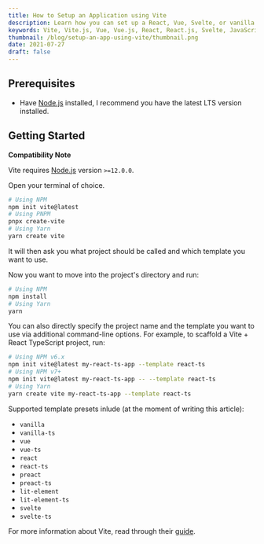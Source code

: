 ```yaml
---
title: How to Setup an Application using Vite
description: Learn how you can set up a React, Vue, Svelte, or vanilla JavaScript app using Vite.
keywords: Vite, Vite.js, Vue, Vue.js, React, React.js, Svelte, JavaScript, JS, TypeScript, TS, Node, Node.js
thumbnail: /blog/setup-an-app-using-vite/thumbnail.png
date: 2021-07-27
draft: false
---
```


## Prerequisites

- Have [Node.js](https://nodejs.org/en/) installed, I recommend you have the latest LTS version installed.

## Getting Started

<alert>

**Compatibility Note**

Vite requires [Node.js](https://nodejs.org/en/) version `>=12.0.0`.

</alert>

Open your terminal of choice.

```bash
# Using NPM
npm init vite@latest
# Using PNPM
pnpx create-vite
# Using Yarn
yarn create vite
```

It will then ask you what project should be called and which template you want to use.

Now you want to move into the project's directory and run:

```bash
# Using NPM
npm install
# Using Yarn
yarn
```

You can also directly specify the project name and the template you want to use via additional command-line options. For example, to scaffold a Vite + React TypeScript project, run:

```bash
# Using NPM v6.x
npm init vite@latest my-react-ts-app --template react-ts
# Using NPM v7+
npm init vite@latest my-react-ts-app -- --template react-ts
# Using Yarn
yarn create vite my-react-ts-app --template react-ts
```

Supported template presets inlude (at the moment of writing this article):

- `vanilla`
- `vanilla-ts`
- `vue`
- `vue-ts`
- `react`
- `react-ts`
- `preact`
- `preact-ts`
- `lit-element`
- `lit-element-ts`
- `svelte`
- `svelte-ts`

For more information about Vite, read through their [guide](https://vitejs.dev/guide).